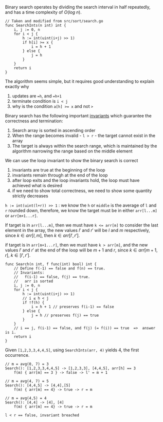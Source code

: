 Binary search operates by dividing the search interval in half repeatedly, and has a time complexity of $O(log\ n)$.

```
// Taken and modified from src/sort/search.go
func SearchInts(n int) int {
	i, j := 0, n
	for i < j {
		h := int(uint(i+j) >> 1)
		if h[i] >= x {
			i = h + 1 
		} else {
			j = h 
		}
	}
	return i
}
```

The algorithm seems simple, but it requires good understanding to explain exactly why
1. updates are `=h`, and `=h+1`
2. terminate condition is `i < j`
3. why is the condition `a[h] >= x` and not `>`

Binary search has the following important [invariants](Invariants) which guarantee the correctness and termination:
1. Search array is sorted in ascending order
2. When the range becomes invalid - `l > r` - the target cannot exist in the array
3. The target is always within the search range, which is maintained by the algorithm narrowing the range based on the middle element

We can use the loop invariant to show the binary search is correct 
1. invariants are true at the beginning of the loop
2. invariants remain through at the end of the loop
3. after loop exits and the loop invariants hold, the loop must have achieved what is desired
4. if we need to show total correctness, we need to show some quantity strictly decreases

`h := int(uint(l+r)) >> 1` : we know the `h` or `middle` is the average of `l` and `r` rounded down, therefore, we know the target must be in either `arr[l...m]` or `arr[m+1...r]`.

If target is in `arr[l...m]`, then we must have `k <= arr[m]` to consider the last element in the array, the new values $l'$ and $r'$ will be $l$ and $m$ respectively, since $k \in arr[l,m]$, then $k \in arr[l',r']$. 

if target is in `arr[m+1...r]`, then we must have `k > arr[m]`, and the new values $l'$ and $r'$ at the end of the loop will be $m+1$ and $r$, since $k \in arr[m+1, r]$, $k \in [l',r']$.

```
func Search(n int, f func(int) bool) int {
	// Define f(-1) == false and f(n) == true.
	// Invariants: 
	//   f(i-1) == false, f(j) == true.
	//   arr is sorted    
	i, j := 0, n
	for i < j {
		h := int(uint(i+j) >> 1)
		// i ≤ h < j
		if !f(h) {
			i = h + 1 // preserves f(i-1) == false
		} else {
			j = h // preserves f(j) == true
		}
	}
	// i == j, f(i-1) == false, and f(j) (= f(i)) == true  =>  answer is i.
	return i
}
```

Given `[1,2,3,3,4,4,5]`, using `SearchInts(arr, 4)` yields 4, the first occurrence.
```
// m = avg(0, 7) = 3
Search(): [1,2,3,3,4,4,5] -> [1,2,3,3], [4,4,5], arr[h] == 3
	f(m) { arr[m] == 3 } -> false -> l' = m + 1

// m = avg(4, 7) = 5
Search(): [4,4,5] -> [4,4],[5]
	f(m) { arr[m] == 4} -> true -> r = m

// m = avg(4,5) = 4
Search(): [4,4] -> [4], [4]
	f(m) { arr[m] == 4} -> true -> r = m

l < r == false, invariant breached
```

